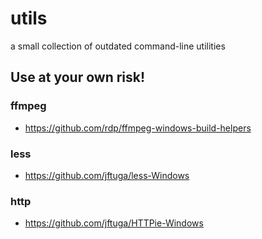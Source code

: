 # utils
a small collection of outdated command-line utilities

## Use at your own risk!

### ffmpeg
* https://github.com/rdp/ffmpeg-windows-build-helpers

### less
* https://github.com/jftuga/less-Windows

### http
* https://github.com/jftuga/HTTPie-Windows

